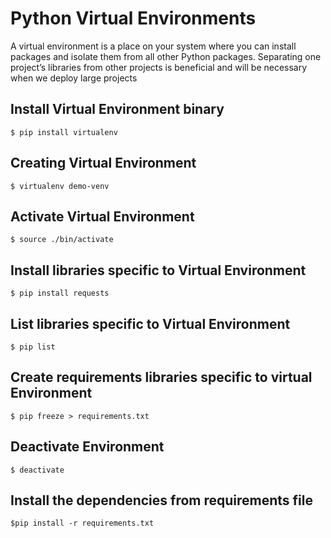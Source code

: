# Python Virtual Environments
A virtual environment is a place on your system where you can install packages and isolate
them from all other Python packages. Separating one project’s libraries from other projects is beneficial and will be necessary when we deploy large projects
## Install Virtual Environment binary 
    $ pip install virtualenv
## Creating Virtual Environment
    $ virtualenv demo-venv
## Activate Virtual Environment
    $ source ./bin/activate
## Install libraries specific to Virtual Environment
    $ pip install requests
## List libraries specific to Virtual Environment
    $ pip list
## Create requirements libraries specific to virtual Environment
    $ pip freeze > requirements.txt
## Deactivate Environment
    $ deactivate
## Install the dependencies from requirements file
    $pip install -r requirements.txt
